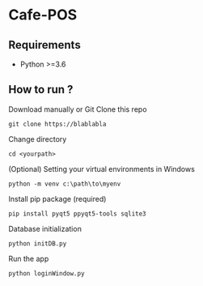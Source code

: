 # Cafe-POS

## Requirements

* Python >=3.6

## How to run ?

Download manually or Git Clone this repo

```shell
git clone https://blablabla
```

Change directory

```shell
cd <yourpath>
```

(Optional) Setting your virtual environments in Windows

```shell
python -m venv c:\path\to\myenv
```

Install pip package (required)

```shell
pip install pyqt5 ppyqt5-tools sqlite3
```

Database initialization

```shell
python initDB.py
```

Run the app

```shell
python loginWindow.py
```

